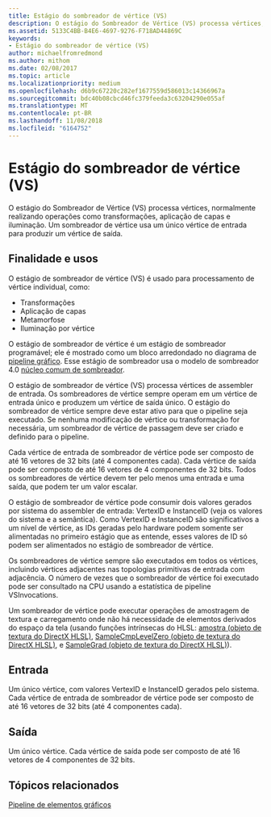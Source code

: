 ```yaml
---
title: Estágio do sombreador de vértice (VS)
description: O estágio do Sombreador de Vértice (VS) processa vértices, normalmente realizando operações como transformações, aplicação de capas e iluminação. Um sombreador de vértice usa um único vértice de entrada para produzir um vértice de saída.
ms.assetid: 5133C4BB-B4E6-4697-9276-F718AD44869C
keywords:
- Estágio do sombreador de vértice (VS)
author: michaelfromredmond
ms.author: mithom
ms.date: 02/08/2017
ms.topic: article
ms.localizationpriority: medium
ms.openlocfilehash: d6b9c67220c282ef1677559d586013c14366967a
ms.sourcegitcommit: bdc40b08cbcd46fc379feeda3c63204290e055af
ms.translationtype: MT
ms.contentlocale: pt-BR
ms.lasthandoff: 11/08/2018
ms.locfileid: "6164752"
---
```

# <a name="vertex-shader-vs-stage"></a>Estágio do sombreador de vértice (VS)


O estágio do Sombreador de Vértice (VS) processa vértices, normalmente realizando operações como transformações, aplicação de capas e iluminação. Um sombreador de vértice usa um único vértice de entrada para produzir um vértice de saída.

## <a name="span-idpurposeandusesspanspan-idpurposeandusesspanspan-idpurposeandusesspanpurpose-and-uses"></a><span id="Purpose_and_uses"></span><span id="purpose_and_uses"></span><span id="PURPOSE_AND_USES"></span>Finalidade e usos


O estágio de sombreador de vértice (VS) é usado para processamento de vértice individual, como:

-   Transformações
-   Aplicação de capas
-   Metamorfose
-   Iluminação por vértice

O estágio de sombreador de vértice é um estágio de sombreador programável; ele é mostrado como um bloco arredondado no diagrama de [pipeline gráfico](graphics-pipeline.md). Esse estágio de sombreador usa o modelo de sombreador 4.0 [núcleo comum de sombreador](https://msdn.microsoft.com/library/windows/desktop/bb509580).

O estágio de sombreador de vértice (VS) processa vértices de assembler de entrada. Os sombreadores de vértice sempre operam em um vértice de entrada único e produzem um vértice de saída único. O estágio do sombreador de vértice sempre deve estar ativo para que o pipeline seja executado. Se nenhuma modificação de vértice ou transformação for necessária, um sombreador de vértice de passagem deve ser criado e definido para o pipeline.

Cada vértice de entrada de sombreador de vértice pode ser composto de até 16 vetores de 32 bits (até 4 componentes cada). Cada vértice de saída pode ser composto de até 16 vetores de 4 componentes de 32 bits. Todos os sombreadores de vértice devem ter pelo menos uma entrada e uma saída, que podem ter um valor escalar.

O estágio de sombreador de vértice pode consumir dois valores gerados por sistema do assembler de entrada: VertexID e InstanceID (veja os valores do sistema e a semântica). Como VertexID e InstanceID são significativos a um nível de vértice, as IDs geradas pelo hardware podem somente ser alimentadas no primeiro estágio que as entende, esses valores de ID só podem ser alimentados no estágio de sombreador de vértice.

Os sombreadores de vértice sempre são executados em todos os vértices, incluindo vértices adjacentes nas topologias primitivas de entrada com adjacência. O número de vezes que o sombreador de vértice foi executado pode ser consultado na CPU usando a estatística de pipeline VSInvocations.

Um sombreador de vértice pode executar operações de amostragem de textura e carregamento onde não há necessidade de elementos derivados do espaço da tela (usando funções intrínsecas do HLSL: [amostra (objeto de textura do DirectX HLSL)](https://msdn.microsoft.com/library/windows/desktop/bb509695), [SampleCmpLevelZero (objeto de textura do DirectX HLSL)](https://msdn.microsoft.com/library/windows/desktop/bb509697), e [SampleGrad (objeto de textura do DirectX HLSL)](https://msdn.microsoft.com/library/windows/desktop/bb509698)).

## <a name="span-idinputspanspan-idinputspanspan-idinputspaninput"></a><span id="Input"></span><span id="input"></span><span id="INPUT"></span>Entrada


Um único vértice, com valores VertexID e InstanceID gerados pelo sistema. Cada vértice de entrada de sombreador de vértice pode ser composto de até 16 vetores de 32 bits (até 4 componentes cada).

## <a name="span-idoutputspanspan-idoutputspanspan-idoutputspanoutput"></a><span id="Output"></span><span id="output"></span><span id="OUTPUT"></span>Saída


Um único vértice. Cada vértice de saída pode ser composto de até 16 vetores de 4 componentes de 32 bits.

## <a name="span-idrelated-topicsspanrelated-topics"></a><span id="related-topics"></span>Tópicos relacionados


[Pipeline de elementos gráficos](graphics-pipeline.md)

 

 




